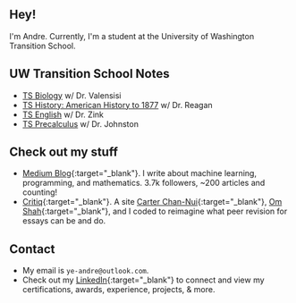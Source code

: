 <head>
<link rel="shortcut icon" type="image/x-icon" href="favicon.png">
</head>

## Hey!
I'm Andre. Currently, I'm a student at the University of Washington Transition School.

## UW Transition School Notes
- [TS Biology](https://andre-ye.github.io/biology/biology_navigation) w/ Dr. Valensisi
- [TS History: American History to 1877](https://andre-ye.github.io/history/history_navigation) w/ Dr. Reagan
- [TS English](https://andre-ye.github.io/english/english_navigation) w/ Dr. Zink
- [TS Precalculus](andre-ye.github.io/precalc/precalculus_navigation) w/ Dr. Johnston

## Check out my stuff
- [Medium Blog](https://andre-ye.medium.com){:target="_blank"}. I write about machine learning, programming, and mathematics. 3.7k followers, ~200 articles and counting!
- [Critiq](https://critiq.tech){:target="_blank"}. A site [Carter Chan-Nui](https://www.linkedin.com/in/carterchannui/){:target="_blank"}, [Om Shah](https://www.linkedin.com/in/om-shah-5a0b571ab/){:target="_blank"}, and I coded to reimagine what peer revision for essays can be and do.

## Contact
- My email is `ye-andre@outlook.com`.
- Check out my [LinkedIn](https://www.linkedin.com/in/andre-ye/){:target="_blank"} to connect and view my certifications, awards, experience, projects, & more.

